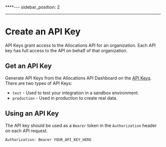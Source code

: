 \*\*\*\*---
sidebar_position: 2

---

# Create an API Key

API Keys grant access to the Allocations API for an organization. Each API key has full access to the API on behalf of that organization.

## Get an API Key

Generate API Keys from the Allocations API Dashboard on the [API Keys](https://developer.allocations.app). There are two types of API Keys:

- `test` - Used to test your integration in a sandbox environment.
- `production` - Used in production to create real data.

## Using an API Key

The API key should be used as a `Bearer` token in the `Authorization` header on each API request.

```
Authorization: Bearer YOUR_API_KEY_HERE
```
